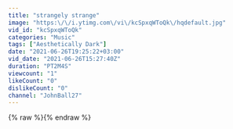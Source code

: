 ```yaml
---
title: "strangely strange"
image: "https:\/\/i.ytimg.com\/vi\/kcSpxqWToQk\/hqdefault.jpg"
vid_id: "kcSpxqWToQk"
categories: "Music"
tags: ["Aesthetically Dark"]
date: "2021-06-26T19:25:22+03:00"
vid_date: "2021-06-26T15:27:40Z"
duration: "PT2M4S"
viewcount: "1"
likeCount: "0"
dislikeCount: "0"
channel: "JohnBall27"
---
```

{% raw %}{% endraw %}
